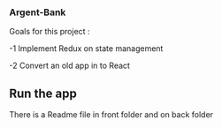 ### Argent-Bank

Goals for this project :

-1 Implement Redux on state management

-2 Convert an old app in to React

## Run the app

There is a Readme file in front folder and on back folder 

